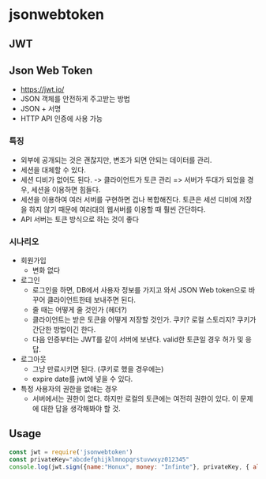# jsonwebtoken

## JWT

## Json Web Token
- https://jwt.io/
- JSON 객체를 안전하게 주고받는 방법
- JSON + 서명
- HTTP API 인증에 사용 가능

### 특징

- 외부에 공개되는 것은 괜찮지만, 변조가 되면 안되는 데이터를 관리.
- 세션을 대체할 수 있다.
- 세션 디비가 없어도 된다. -> 클라이언트가 토큰 관리 => 서버가 두대가 되었을 경우, 세션을 이용하면 힘들다. 
- 세션을 이용하여 여러 서버를 구현하면 겁나 복합해진다. 토큰은 세션 디비에 저장을 하지 않기 때문에 여러대의 웹서버를 이용할 때 훨씬 간단하다.
- API 서버는 토큰 방식으로 하는 것이 좋다

### 시나리오

- 회원가입
  - 변화 없다
- 로그인
  - 로그인을 하면, DB에서 사용자 정보를 가지고 와서 JSON Web token으로 바꾸어 클라이언트한테 보내주면 된다.
  - 줄 때는 어떻게 줄 것인가 (헤더?)
  - 클라이언트는 받은 토큰을 어떻게 저장할 것인가. 쿠키? 로컬 스토리지? 쿠키가 간단한 방법이긴 한다.
  - 다음 인증부터는 JWT를 같이 서버에 보낸다. valid한 토큰일 경우 허가 및 응답.
- 로그아웃
  - 그냥 만료시키면 된다. (쿠키로 했을 경우에는)
  - expire date를 jwt에 넣을 수 있다.
- 특정 사용자의 권한을 없애는 경우
  - 서버에서는 권한이 없다. 하지만 로컬의 토큰에는 여전히 권한이 있다. 이 문제에 대한 답을 생각해봐야 할 것.

## Usage

```js
const jwt = require('jsonwebtoken')
const privateKey="abcdefghijklmnopqrstuvwxyz012345"
console.log(jwt.sign({name:"Honux", money: "Infinte"}, privateKey, { algorithm: 'HS256'}))
```

